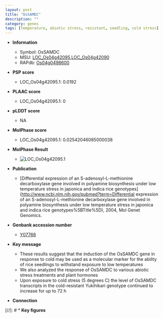 ```yaml
---
layout: post
title: "OsSAMDC"
description: ""
category: genes
tags: [temperature, abiotic stress, resistant, seedling, cold stress]
---
```


* **Information**  
    + Symbol: OsSAMDC  
    + MSU: [LOC_Os04g42095](http://rice.plantbiology.msu.edu/cgi-bin/ORF_infopage.cgi?orf=LOC_Os04g42095),[LOC_Os04g42090](http://rice.plantbiology.msu.edu/cgi-bin/ORF_infopage.cgi?orf=LOC_Os04g42090)  
    + RAPdb: [Os04g0498600](http://rapdb.dna.affrc.go.jp/viewer/gbrowse_details/irgsp1?name=Os04g0498600)  

* **PSP score**  
    + LOC_Os04g42095.1: 0.0192 

* **PLAAC score**  
    + LOC_Os04g42095.1: 0 

* **pLDDT score**
    + NA


* **MolPhase score**
    + LOC_Os04g42095.1: 0.02542046085000038

* **MolPhase Result**
    + ![LOC_Os04g42095.1](https://304243504.github.io/Pictures/LOC_Os04g/LOC_Os04g42095.1.png)

* **Publication**  
    + [Differential expression of an S-adenosyl-L-methionine decarboxylase gene involved in polyamine biosynthesis under low temperature stress in japonica and indica rice genotypes](http://www.ncbi.nlm.nih.gov/pubmed?term=Differential expression of an S-adenosyl-L-methionine decarboxylase gene involved in polyamine biosynthesis under low temperature stress in japonica and indica rice genotypes%5BTitle%5D), 2004, Mol Genet Genomics.

* **Genbank accession number**  
    + [Y07766](http://www.ncbi.nlm.nih.gov/nuccore/Y07766)

* **Key message**  
    + These results suggest that the induction of the OsSAMDC gene in response to cold may be used as a molecular marker for the ability of rice seedlings to withstand exposure to low temperatures
    + We also analyzed the response of OsSAMDC to various abiotic stress treatments and plant hormones
    + Upon exposure to cold stress (5 degrees C) the level of OsSAMDC transcripts in the cold-resistant Yukihikari genotype continued to increase for up to 72 h

* **Connection**  

[//]: # * **Key figures**  


